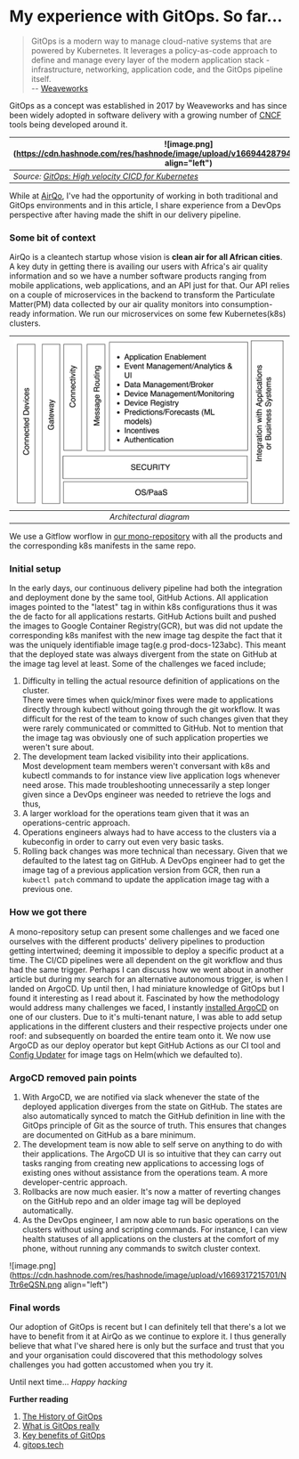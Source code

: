 # My experience with GitOps. So far...

> GitOps is a modern way to manage cloud-native systems that are powered by Kubernetes. It leverages a policy-as-code approach to define and manage every layer of the modern application stack - infrastructure, networking, application code, and the GitOps pipeline itself.  
-- [Weaveworks](https://www.weave.works/technologies/gitops/#what-is-gitops)

GitOps as a concept was established in 2017 by Weaveworks and has since been widely adopted in software delivery with a growing number of [CNCF](https://www.cncf.io/) tools being developed around it.

|![image.png](https://cdn.hashnode.com/res/hashnode/image/upload/v1669442879412/u3k0a0Cf1.png align="left")|
|------------|
|*Source: [GitOps: High velocity CICD for Kubernetes](https://www.weave.works/blog/gitops-high-velocity-cicd-for-kubernetes)*|

While at [AirQo](https://airqo.net/), I've had the opportunity of working in both traditional and GitOps environments and in this article, I share experience from a DevOps perspective after having made the shift in our delivery pipeline.

### Some bit of context
AirQo is a cleantech startup whose vision is **clean air for all African cities**. A key duty in getting there is availing our users with Africa's air quality information and so we have a number software products ranging from mobile applications, web applications, and an API just for that. Our API relies on a couple of microservices in the backend to transform the Particulate Matter(PM) data collected by our air quality monitors into consumption-ready information. We run our microservices on some few Kubernetes(k8s) clusters.

|![AirQo Architecture diagram](https://raw.githubusercontent.com/airqo-platform/AirQo-api/staging/docs/img/architecture-diagram.png)| 
|:-----------------------:| 
|*Architectural diagram*|

We use a Gitflow worflow in [our mono-repository](https://github.com/airqo-platform/AirQo-frontend) with all the products and the corresponding k8s manifests in the same repo.

### Initial setup
In the early days, our continuous delivery pipeline had both the integration and deployment done by the same tool, GitHub Actions. All application images pointed to the "latest" tag in within k8s configurations thus it was the de facto for all applications restarts. GitHub Actions built and pushed the images to Google Container Registry(GCR), but was did not update the corresponding k8s manifest with the new image tag despite the fact that it was the uniquely identifiable image tag(e.g prod-docs-123abc). This meant that the deployed state was always divergent from the state on GitHub at the image tag level at least. Some of the challenges we faced include;
1. Difficulty in telling the actual resource definition of applications on the cluster.<br />
There were times when quick/minor fixes were made to applications directly through kubectl without going through the git workflow. It was difficult for the rest of the team to know of such changes given that they were rarely communicated or committed to GitHub. Not to mention that the image tag was obviously one of such application properties we weren't sure about.
2. The development team lacked visibility into their applications.<br />
Most development team members weren't conversant with k8s and kubectl commands to for instance view live application logs whenever need arose. This made troubleshooting unnecessarily a step longer given since a DevOps engineer was needed to retrieve the logs and thus,
3. A larger workload for the operations team given that it was an operations-centric approach.
4. Operations engineers always had to have access to the clusters via a kubeconfig in order to carry out even very basic tasks.
5. Rolling back changes was more technical  than necessary. Given that we defaulted to the latest tag on GitHub. A DevOps engineer had to get the image tag of a previous application version from GCR, then run a `kubectl patch` command to update the application image tag with a previous one.

### How we got there
A mono-repository setup can present some challenges and we faced one ourselves with the different products' delivery pipelines to production getting intertwined; deeming it impossible to deploy a specific product at a time. The CI/CD pipelines were all dependent on the git workflow and thus had the same trigger. Perhaps I can discuss how we went about in another article but during my search for an alternative autonomous trigger, is when I landed on ArgoCD. Up until then, I had miniature knowledge of GitOps but I found it interesting as I read about it. Fascinated by how the methodology would address many challenges we faced, I instantly [installed ArgoCD](https://github.com/airqo-platform/AirQo-api/tree/staging/k8s/argo-cd) on one of our clusters. Due to it's multi-tenant nature, I was able to add setup applications in the different clusters and their respective projects under one roof: and subsequently on boarded the entire team onto it. 
We now use ArgoCD as our deploy operator but kept GitHub Actions as our CI tool and [Config Updater](https://github.com/airqo-platform/AirQo-frontend/blob/17cbaacfcff96997a45c50ae095cec4d32ab1fbd/.github/workflows/deploy-frontends-to-staging.yml#L396) for image tags on Helm(which we defaulted to).

### ArgoCD removed pain points
1. With ArgoCD, we are notified via slack whenever the state of the deployed application diverges from the state on GitHub. The states are also automatically synced to match the GitHub definition in line with the GitOps principle of Git as the source of truth. This ensures that changes are documented on GitHub as a bare minimum.
2. The development team is now able to self serve on anything to do with their applications. The ArgoCD UI is so intuitive that they can carry out tasks ranging from creating new applications to accessing logs of existing ones without assistance from the operations team. A more developer-centric approach.
3. Rollbacks are now much easier. It's now a matter of reverting changes on the GitHub repo and an older image tag will be deployed automatically.
4. As the DevOps engineer, I am now able to run basic operations on the clusters without using and scripting commands. For instance, I can view health statuses of all applications on the clusters at the comfort of my phone, without running any commands to switch cluster context.

![image.png](https://cdn.hashnode.com/res/hashnode/image/upload/v1669317215701/NTtr6eQSN.png align="left")

### Final words
Our adoption of GitOps is recent but I can definitely tell that there's a lot we have to benefit from it at AirQo as we continue to explore it. I thus generally believe that what I've shared here is only but the surface and trust that you and your organisation could discovered that this methodology solves challenges you had gotten accustomed when you try it.

Until next time... *Happy hacking*

**Further reading**
1. [The History of GitOps](https://www.weave.works/blog/the-history-of-gitops)
2. [What is GitOps really](https://www.weave.works/blog/what-is-gitops-really)
3. [Key benefits of GitOps](https://www.weave.works/technologies/gitops/#key-benefits-of-gitops)
4. [gitops.tech](https://www.gitops.tech/) 